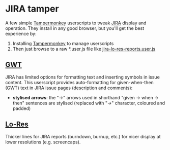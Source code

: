 # JIRA tamper

A few simple [Tampermonkey](https://tampermonkey.net/) userscripts to tweak [JIRA](https://www.atlassian.com/software/jira) display and operation. They install in any good browser, but you'll get the best experience by:

1. Installing [Tampermonkey](https://tampermonkey.net/) to manage userscripts
2. Then just browse to a raw *.user.js file like [jira-lo-res-reports.user.js](https://raw.githubusercontent.com/m-rk/jira-tamper/master/jira-lo-res-reports.user.js)

## [GWT](https://github.com/m-rk/jira-tamper/blob/master/jira-gwt.user.js)

JIRA has limited options for formatting text and inserting symbols in issue content. This userscript provides auto-formatting for given-when-then (GWT) text in JIRA issue pages (description and comments):

- **stylised arrows**: the "->" arrows used in shorthand "given -> when -> then" sentences are stylised (replaced with "→" character, coloured and padded)

## [Lo-Res](https://github.com/m-rk/jira-tamper/blob/master/jira-lo-res-reports.user.js)

Thicker lines for JIRA reports (burndown, burnup, etc.) for nicer display at lower resolutions (e.g. screencaps).
